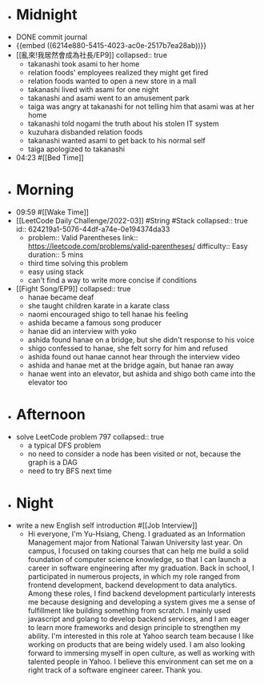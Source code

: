 - # Midnight
- DONE commit journal
- {{embed ((6214e880-5415-4023-ac0e-2517b7ea28ab))}}
- [[亂來!我居然會成為社長/EP9]]
  collapsed:: true
	- takanashi took asami to her home
	- relation foods' employees realized they might get fired
	- relation foods wanted to open a new store in a mall
	- takanashi lived with asami for one night
	- takanashi and asami went to an amusement park
	- taiga was angry at takanashi for not telling him that asami was at her home
	- takanashi told nogami the truth about his stolen IT system
	- kuzuhara disbanded relation foods
	- takanashi wanted asami to get back to his normal self
	- taiga apologized to takanashi
- 04:23 #[[Bed Time]]
- # Morning
- 09:59 #[[Wake Time]]
- [[LeetCode Daily Challenge/2022-03]] #String #Stack
  collapsed:: true
  id:: 624219a1-5076-44df-a74e-0e194374da33
	- problem:: Valid Parentheses
	  link:: https://leetcode.com/problems/valid-parentheses/
	  difficulty:: Easy
	  duration:: 5 mins
	- third time solving this problem
	- easy using stack
	- can't find a way to write more concise if conditions
- [[Fight Song/EP9]]
  collapsed:: true
	- hanae became deaf
	- she taught children karate in a karate class
	- naomi encouraged shigo to tell hanae his feeling
	- ashida became a famous song producer
	- hanae did an interview with yoko
	- ashida found hanae on a bridge, but she didn't response to his voice
	- shigo confessed to hanae, she felt sorry for him and refused
	- ashida found out hanae cannot hear through the interview video
	- ashida and hanae met at the bridge again, but hanae ran away
	- hanae went into an elevator, but ashida and shigo both came into the elevator too
- # Afternoon
- solve LeetCode problem 797
  collapsed:: true
	- a typical DFS problem
	- no need to consider a node has been visited or not, because the graph is a DAG
	- need to try BFS next time
- # Night
- write a new English self introduction #[[Job Interview]]
	- Hi everyone, I'm Yu-Hsiang, Cheng. I graduated as an Information Management major from National Taiwan University last year. On campus, I focused on taking courses that can help me build a solid foundation of computer science knowledge, so that I can launch a career in software engineering after my graduation.
	  Back in school, I participated in numerous projects, in which my role ranged from frontend development, backend development to data analytics. Among these roles, I find backend development particularly interests me because designing and developing a system gives me a sense of fulfillment like building something from scratch. I mainly used javascript and golang to develop backend services, and I am eager to learn more frameworks and design principle to strengthen my ability.
	  I'm interested in this role at Yahoo search team because I like working on products that are being widely used. I am also looking forward to immersing myself in open culture, as well as working with talented people in Yahoo. I believe this environment can set me on a right track of a software engineer career. Thank you.